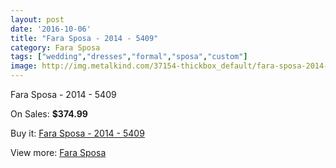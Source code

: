 ```yaml
---
layout: post
date: '2016-10-06'
title: "Fara Sposa - 2014 - 5409"
category: Fara Sposa
tags: ["wedding","dresses","formal","sposa","custom"]
image: http://img.metalkind.com/37154-thickbox_default/fara-sposa-2014-5409.jpg
---
```

Fara Sposa - 2014 - 5409

On Sales: **$374.99**
<a href="https://www.metalkind.com/en/fara-sposa/11707-fara-sposa-2014-5409.html"><amp-img layout="responsive" width="600" height="600" src="//img.metalkind.com/37154-thickbox_default/fara-sposa-2014-5409.jpg" alt="Fara Sposa - 2014 - 5409 0" /></a>
<a href="https://www.metalkind.com/en/fara-sposa/11707-fara-sposa-2014-5409.html"><amp-img layout="responsive" width="600" height="600" src="//img.metalkind.com/37156-thickbox_default/fara-sposa-2014-5409.jpg" alt="Fara Sposa - 2014 - 5409 1" /></a>
<a href="https://www.metalkind.com/en/fara-sposa/11707-fara-sposa-2014-5409.html"><amp-img layout="responsive" width="600" height="600" src="//img.metalkind.com/37158-thickbox_default/fara-sposa-2014-5409.jpg" alt="Fara Sposa - 2014 - 5409 2" /></a>

Buy it: [Fara Sposa - 2014 - 5409](https://www.metalkind.com/en/fara-sposa/11707-fara-sposa-2014-5409.html "Fara Sposa - 2014 - 5409")

View more: [Fara Sposa](https://www.metalkind.com/en/48-fara-sposa "Fara Sposa")